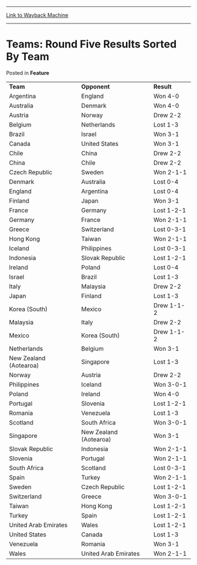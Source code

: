 
---
[Link to Wayback Machine](https://web.archive.org/web/20211203061907/https://magic.wizards.com/en/articles/archive/feature/teams-round-five-results-sorted-team-2000-01-01)

[_metadata_:description]:- "Team Opponent Result Argentina England Won 4-0 Australia Denmark Won 4-0 Austria Norway Drew 2-2 Belgium Netherlands Lost 1-3 Brazil Israel Won 3-1 Canada United States Won 3-1 Chile China Drew 2-2 China Chile Drew 2-2 Czech Republic Sweden Won 2-1-1 Denmark Australia Lost 0-4 England Argentina Lost 0-4 Finland Japan Won 3-1 France Germany Lost 1-2-1 Germany France Won 2-1-1"
[_metadata_:generator]:- "Drupal 7 (http://drupal.org)"
[_metadata_:node]:- "960986"
[_metadata_:publish_date]:- "2000-01-01"
[_metadata_:source]:- "div-main-content"
[_metadata_:title]:- "Teams: Round Five Results Sorted By Team"
[_metadata_:wayback_capture_timestamp]:- "2021-12-03 06:19:07"
[_metadata_:wayback_raw_url]:- "https://web.archive.org/web/20211203061907id_/https://magic.wizards.com/en/articles/archive/feature/teams-round-five-results-sorted-team-2000-01-01"
[_metadata_:wayback_url]:- "https://magic.wizards.com/en/articles/archive/feature/teams-round-five-results-sorted-team-2000-01-01"
---


Teams: Round Five Results Sorted By Team
========================================



 Posted in **Feature**














|  |  |  |
| --- | --- | --- |
| **Team** | **Opponent** | **Result** |
| Argentina | England | Won 4-0 |
| Australia | Denmark | Won 4-0 |
| Austria | Norway | Drew 2-2 |
| Belgium | Netherlands | Lost 1-3 |
| Brazil | Israel | Won 3-1 |
| Canada | United States | Won 3-1 |
| Chile | China | Drew 2-2 |
| China | Chile | Drew 2-2 |
| Czech Republic | Sweden | Won 2-1-1 |
| Denmark | Australia | Lost 0-4 |
| England | Argentina | Lost 0-4 |
| Finland | Japan | Won 3-1 |
| France | Germany | Lost 1-2-1 |
| Germany | France | Won 2-1-1 |
| Greece | Switzerland | Lost 0-3-1 |
| Hong Kong | Taiwan | Won 2-1-1 |
| Iceland | Philippines | Lost 0-3-1 |
| Indonesia | Slovak Republic | Lost 1-2-1 |
| Ireland | Poland | Lost 0-4 |
| Israel | Brazil | Lost 1-3 |
| Italy | Malaysia | Drew 2-2 |
| Japan | Finland | Lost 1-3 |
| Korea (South) | Mexico | Drew 1-1-2 |
| Malaysia | Italy | Drew 2-2 |
| Mexico | Korea (South) | Drew 1-1-2 |
| Netherlands | Belgium | Won 3-1 |
| New Zealand (Aotearoa) | Singapore | Lost 1-3 |
| Norway | Austria | Drew 2-2 |
| Philippines | Iceland | Won 3-0-1 |
| Poland | Ireland | Won 4-0 |
| Portugal | Slovenia | Lost 1-2-1 |
| Romania | Venezuela | Lost 1-3 |
| Scotland | South Africa | Won 3-0-1 |
| Singapore | New Zealand (Aotearoa) | Won 3-1 |
| Slovak Republic | Indonesia | Won 2-1-1 |
| Slovenia | Portugal | Won 2-1-1 |
| South Africa | Scotland | Lost 0-3-1 |
| Spain | Turkey | Won 2-1-1 |
| Sweden | Czech Republic | Lost 1-2-1 |
| Switzerland | Greece | Won 3-0-1 |
| Taiwan | Hong Kong | Lost 1-2-1 |
| Turkey | Spain | Lost 1-2-1 |
| United Arab Emirates | Wales | Lost 1-2-1 |
| United States | Canada | Lost 1-3 |
| Venezuela | Romania | Won 3-1 |
| Wales | United Arab Emirates | Won 2-1-1 |







